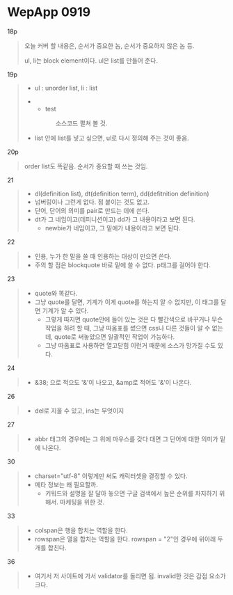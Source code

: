 # WepApp 0919

18p

>오늘 커버 할 내용은, 순서가 중요한 놈, 순서가 중요하지 않은 놈 등.
>
>ul, li는 block element이다. ul은 list를 만들어 준다. 

19p

>- ul : unorder list, li : list
>
>- <ul>
>    <li>test</li>
>    <ul>
>    	소스코드 펼쳐 볼 것.
>    </ul>
></ul>
>
>- list 안에 list를 넣고 싶으면, ul로 다시 정의해 주는 것이 좋음.

20p

> order list도 똑같음. 순서가 중요할 때 쓰는 것임.

21

> - dl(definition list), dt(definition term), dd(defitnition definition)
> - 넘버링이나 그런게 없다. 점 붙이는 것도 없고.
> - 단어, 단어의 의미를 pair로 만드는 데에 쓴다.
> - dt가 그 네임이고(데피니션이고) dd가 그 내용이라고 보면 된다. 
>   - newbie가 네임이고, 그 밑에가 내용이라고 보면 된다. 

22

> - 인용, 누가 한 말을 쓸 때 인용하는 대상이 만으면 쓴다.
> - 주의 할 점은 blockquote 바로 밑에 쓸 수 없다. p태그를 걸어야 한다. 

23

> - quote와 똑같다. 
> - 그냥 quote를 달면, 기계가 이게 quote를 하는지 알 수 없지만, 이 태그를 달면 기계가 알 수 있다.
>   - 그렇게 따지면 quote안에 들어 있는 것은 다 빨간색으로 바꾸거나 무슨 작업을 하려 할 때, 그냥 따옴표를 썼으면 css나 다른 것들이 알 수 없는데, quote로 써놓았으면 일괄적인 작업이 가능하다. 
>   - 그냥 따옴표로 사용하면 열고닫힘 이런거 때문에 소스가 망가질 수도 있다. 

24

>- &38; 으로 적으도 '&'이 나오고, &amp로 적어도 '&'이 나온다. 

26

> - del로 지울 수 있고, ins는 무엇이지

27

> - abbr 태그의 경우에는 그 위에 마우스를 갖다 대면 그 단어에 대한 의미가 밑에 나온다. 

30

> - charset="utf-8" 이렇게만 써도 캐릭터셋을 결정할 수 있다.
> - 메타 정보는 왜 필요할까.
>   - 키워드와 설명을 잘 달아 놓으면 구글 검색에서 높은 순위를 차지하기 위해서. 마케팅을 위한 것.

33

> - colspan은 행을 합치는 역할을 한다.
> - rowspan은 열을 합치는 역할을 한다. rowspan = "2"인 경우에 위아래 두개를 합친다.

36

> - 여기서 저 사이트에 가서 validator를 돌리면 됨. invalid한 것은 감점 요소가 크다. 